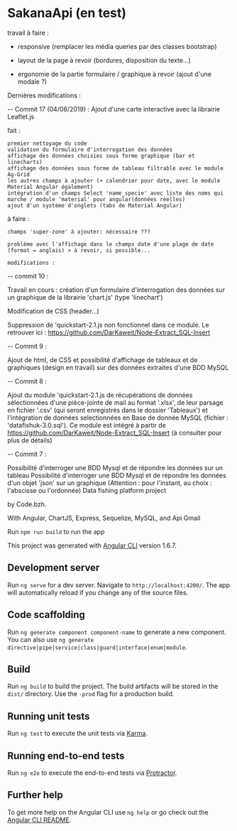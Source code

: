 # SakanaApi (en test)

travail à faire :

- responsive (remplacer les média queries par des classes bootstrap)

- layout de la page à revoir (bordures, disposition du texte...)

- ergonomie de la partie formulaire / graphique à revoir (ajout d'une modale ?)


Dernières modifications :

-- Commit 17 (04/08/2019) :  Ajout d'une carte interactive avec la librairie Leaflet.js


fait :

    premier nettoyage du code
    validation du formulaire d'interrogation des données
    affichage des données choisies sous forme graphique (bar et linecharts)
    affichage des données sous forme de tableau filtrable avec le module Ag-Grid
    les autres champs à ajouter (+ calendrier pour date, avec le module Material Angular également)
    intégration d'un champs Select 'name_specie' avec liste des noms qui marche / module 'material' pour angular(données réelles)
    ajout d'un système d'onglets (tabs de Material Angular)

à faire :

    champs 'super-zone' à ajouter: nécessaire ???

    problème avec l'affichage dans le champs date d'une plage de date (format = anglais) > à revoir, si possible...

    modifications :

-- commit 10 :

Travail en cours : création d'un formulaire d'interrogation des données sur un graphique de la librairie 'chart.js' (type 'linechart')

Modification de CSS (header...)

Suppression de 'quickstart-2.1.js non fonctionnel dans ce module. Le retrouver ici : https://github.com/DarKaweit/Node-Extract_SQL-Insert

-- Commit 9 :

Ajout de html, de CSS et possibilité d'affichage de tableaux et de graphiques (design en travail) sur des données extraites d'une BDD MySQL

-- Commit 8 :

Ajout du module 'quickstart-2.1.js de récupérations de données sélectionnées d'une pièce-jointe de mail au format '.xlsx', de leur parsage en fichier '.csv' (qui seront enregistrés dans le dossier 'Tableaux') et l'intégration de données selectionnées en Base de donnée MySQL (fichier : 'datafishuk-3.0.sql'). Ce module est intégré à partir de https://github.com/DarKaweit/Node-Extract_SQL-Insert (à consulter pour plus de détails)

-- Commit 7 :

Possibilité d'interroger une BDD Mysql et de répondre les données sur un tableau Possibilité d'interroger une BDD Mysql et de répondre les données d'un objet 'json' sur un graphique (Attention : pour l'instant, au choix : l'abscisse ou l'ordonnée)
Data fishing platform project 

by Code.bzh.

With Angular, ChartJS, Express, Sequelize, MySQL, and Api Gmail

Run `npm run build` to run the app

This project was generated with [Angular CLI](https://github.com/angular/angular-cli) version 1.6.7. 

## Development server

Run `ng serve` for a dev server. Navigate to `http://localhost:4200/`. The app will automatically reload if you change any of the source files.

## Code scaffolding

Run `ng generate component component-name` to generate a new component. You can also use `ng generate directive|pipe|service|class|guard|interface|enum|module`.

## Build

Run `ng build` to build the project. The build artifacts will be stored in the `dist/` directory. Use the `-prod` flag for a production build.

## Running unit tests

Run `ng test` to execute the unit tests via [Karma](https://karma-runner.github.io).

## Running end-to-end tests

Run `ng e2e` to execute the end-to-end tests via [Protractor](http://www.protractortest.org/).

## Further help

To get more help on the Angular CLI use `ng help` or go check out the [Angular CLI README](https://github.com/angular/angular-cli/blob/master/README.md).
